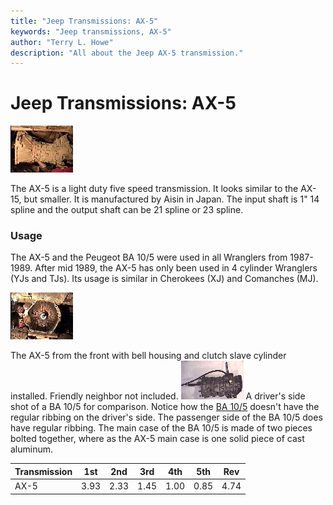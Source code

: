 ```yaml
---
title: "Jeep Transmissions: AX-5"
keywords: "Jeep transmissions, AX-5"
author: "Terry L. Howe"
description: "All about the Jeep AX-5 transmission."
---
```

# Jeep Transmissions: AX-5

[![AX-5 side](../../img/transmission/factory/ax5s_.jpg)](../../img/transmission/factory/ax5s.jpg)   

The AX-5 is a light duty five speed transmission. It looks similar to the AX-15, but smaller. It is manufactured by Aisin in Japan. The input shaft is 1" 14 spline and the output shaft can be 21 spline or 23 spline. 

### Usage

The AX-5 and the Peugeot BA 10/5 were used in all Wranglers from 1987-1989. After mid 1989, the AX-5 has only been used in 4 cylinder Wranglers (YJs and TJs). Its usage is similar in Cherokees (XJ) and Comanches (MJ).

[![AX-5 front](../../img/transmission/factory/ax5f_.jpg)](../../img/transmission/factory/ax5f.jpg)

The AX-5 from the front with bell housing and clutch slave cylinder installed. Friendly neighbor not included.  [![BA 10/5 side](../../img/transmission/factory/ba10ds_.jpg)](../../img/transmission/factory/ba10ds.jpg) A driver's side shot of a BA 10/5 for comparison. Notice how the [BA 10/5](/transmission/factory/ba10.md) doesn't have the regular ribbing on the driver's side. The passenger side of the BA 10/5 does have regular ribbing. The main case of the BA 10/5 is made of two pieces bolted together, where as the AX-5 main case is one solid piece of cast aluminum.  

| Transmission | 1st  | 2nd  | 3rd  | 4th  | 5th  | Rev  |
|--------------|------|------|------|------|------|------|
| AX-5         | 3.93 | 2.33 | 1.45 | 1.00 | 0.85 | 4.74 |